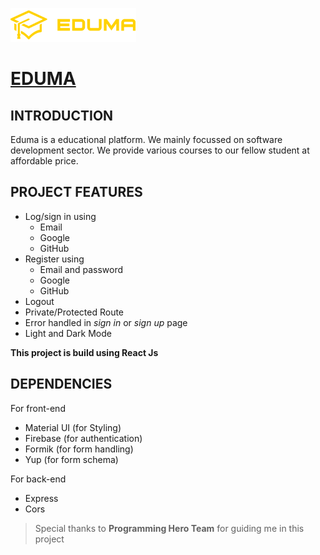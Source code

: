 ![Eduma](./src/assets/images/logo.png)

# [EDUMA](https://eduma-dev.web.app/ "Eduma")

## INTRODUCTION

Eduma is a educational platform. We mainly focussed on software development sector. We provide various courses to our fellow student at affordable price.

## PROJECT FEATURES

- Log/sign in using
  - Email
  - Google
  - GitHub
- Register using
  - Email and password
  - Google
  - GitHub
- Logout
- Private/Protected Route
- Error handled in _sign in_ or _sign up_ page
- Light and Dark Mode

**This project is build using React Js**

## DEPENDENCIES

For front-end

- Material UI (for Styling)
- Firebase (for authentication)
- Formik (for form handling)
- Yup (for form schema)

For back-end

- Express
- Cors

> Special thanks to **Programming Hero Team** for guiding me in this project
